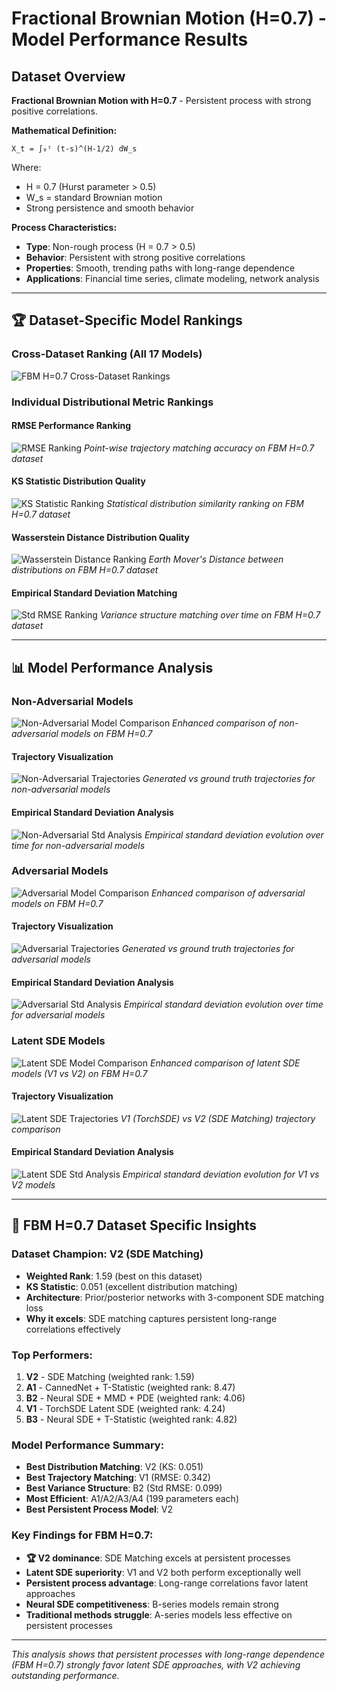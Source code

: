 # Fractional Brownian Motion (H=0.7) - Model Performance Results

## Dataset Overview
**Fractional Brownian Motion with H=0.7** - Persistent process with strong positive correlations.

**Mathematical Definition:**
```
X_t = ∫₀ᵗ (t-s)^(H-1/2) dW_s
```
Where:
- H = 0.7 (Hurst parameter > 0.5)
- W_s = standard Brownian motion
- Strong persistence and smooth behavior

**Process Characteristics:**
- **Type**: Non-rough process (H = 0.7 > 0.5)
- **Behavior**: Persistent with strong positive correlations
- **Properties**: Smooth, trending paths with long-range dependence
- **Applications**: Financial time series, climate modeling, network analysis

---

## 🏆 Dataset-Specific Model Rankings

### Cross-Dataset Ranking (All 17 Models)
![FBM H=0.7 Cross-Dataset Rankings](results/cross_dataset_analysis/individual_dataset_rankings/fbm_h07_rmse_ranking.png)

### Individual Distributional Metric Rankings

#### RMSE Performance Ranking
![RMSE Ranking](results/cross_dataset_analysis/individual_dataset_rankings/fbm_h07_rmse_ranking.png)
*Point-wise trajectory matching accuracy on FBM H=0.7 dataset*

#### KS Statistic Distribution Quality  
![KS Statistic Ranking](results/cross_dataset_analysis/individual_dataset_rankings/fbm_h07_ks_statistic_ranking.png)
*Statistical distribution similarity ranking on FBM H=0.7 dataset*

#### Wasserstein Distance Distribution Quality
![Wasserstein Distance Ranking](results/cross_dataset_analysis/individual_dataset_rankings/fbm_h07_wasserstein_distance_ranking.png)
*Earth Mover's Distance between distributions on FBM H=0.7 dataset*

#### Empirical Standard Deviation Matching
![Std RMSE Ranking](results/cross_dataset_analysis/individual_dataset_rankings/fbm_h07_std_rmse_ranking.png)
*Variance structure matching over time on FBM H=0.7 dataset*

---

## 📊 Model Performance Analysis

### Non-Adversarial Models
![Non-Adversarial Model Comparison](results/fbm_h07/evaluation/enhanced_model_comparison.png)
*Enhanced comparison of non-adversarial models on FBM H=0.7*

#### Trajectory Visualization
![Non-Adversarial Trajectories](results/fbm_h07/evaluation/ultra_clear_trajectory_visualization.png)
*Generated vs ground truth trajectories for non-adversarial models*

#### Empirical Standard Deviation Analysis
![Non-Adversarial Std Analysis](results/fbm_h07/evaluation/empirical_std_analysis.png)
*Empirical standard deviation evolution over time for non-adversarial models*

### Adversarial Models
![Adversarial Model Comparison](results/fbm_h07_adversarial/evaluation/enhanced_model_comparison.png)
*Enhanced comparison of adversarial models on FBM H=0.7*

#### Trajectory Visualization
![Adversarial Trajectories](results/fbm_h07_adversarial/evaluation/ultra_clear_trajectory_visualization.png)
*Generated vs ground truth trajectories for adversarial models*

#### Empirical Standard Deviation Analysis
![Adversarial Std Analysis](results/fbm_h07_adversarial/evaluation/empirical_std_analysis.png)
*Empirical standard deviation evolution over time for adversarial models*

### Latent SDE Models
![Latent SDE Model Comparison](results/fbm_h07_latent_sde/evaluation/enhanced_model_comparison.png)
*Enhanced comparison of latent SDE models (V1 vs V2) on FBM H=0.7*

#### Trajectory Visualization
![Latent SDE Trajectories](results/fbm_h07_latent_sde/evaluation/ultra_clear_trajectory_visualization.png)
*V1 (TorchSDE) vs V2 (SDE Matching) trajectory comparison*

#### Empirical Standard Deviation Analysis
![Latent SDE Std Analysis](results/fbm_h07_latent_sde/evaluation/empirical_std_analysis.png)
*Empirical standard deviation evolution for V1 vs V2 models*

---

## 🎯 FBM H=0.7 Dataset Specific Insights

### Dataset Champion: **V2 (SDE Matching)**
- **Weighted Rank**: 1.59 (best on this dataset)
- **KS Statistic**: 0.051 (excellent distribution matching)
- **Architecture**: Prior/posterior networks with 3-component SDE matching loss
- **Why it excels**: SDE matching captures persistent long-range correlations effectively

### Top Performers:
1. **V2** - SDE Matching (weighted rank: 1.59)
2. **A1** - CannedNet + T-Statistic (weighted rank: 8.47)
3. **B2** - Neural SDE + MMD + PDE (weighted rank: 4.06)
4. **V1** - TorchSDE Latent SDE (weighted rank: 4.24)
5. **B3** - Neural SDE + T-Statistic (weighted rank: 4.82)

### Model Performance Summary:
- **Best Distribution Matching**: V2 (KS: 0.051)
- **Best Trajectory Matching**: V1 (RMSE: 0.342)
- **Best Variance Structure**: B2 (Std RMSE: 0.099)
- **Most Efficient**: A1/A2/A3/A4 (199 parameters each)
- **Best Persistent Process Model**: V2

### Key Findings for FBM H=0.7:
- **🏆 V2 dominance**: SDE Matching excels at persistent processes
- **Latent SDE superiority**: V1 and V2 both perform exceptionally well
- **Persistent process advantage**: Long-range correlations favor latent approaches
- **Neural SDE competitiveness**: B-series models remain strong
- **Traditional methods struggle**: A-series models less effective on persistent processes

---

*This analysis shows that persistent processes with long-range dependence (FBM H=0.7) strongly favor latent SDE approaches, with V2 achieving outstanding performance.*
